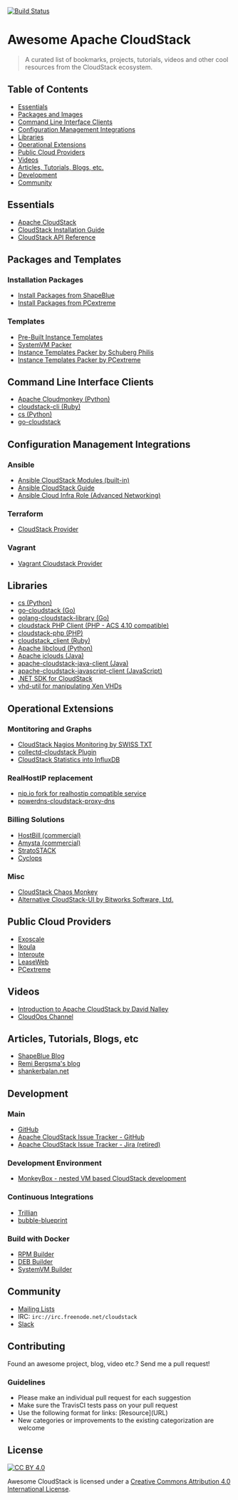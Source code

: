 [![Build Status](https://travis-ci.org/resmo/awesome-cloudstack.svg?branch=master)](https://travis-ci.org/resmo/awesome-cloudstack)
# Awesome Apache CloudStack

> A curated list of bookmarks, projects, tutorials, videos and other cool resources from the CloudStack ecosystem.

## Table of Contents

- [Essentials](#essentials)
- [Packages and Images](#packages-and-images)
- [Command Line Interface Clients](#command-line-interface-clients)
- [Configuration Management Integrations](#configuration-management-integrations)
- [Libraries](#libraries)
- [Operational Extensions](#operational-extensions)
- [Public Cloud Providers](#public-cloud-providers)
- [Videos](#videos)
- [Articles, Tutorials, Blogs, etc.](#articles-tutorials-blogs-etc)
- [Development](#development)
- [Community](#community)


## Essentials

* [Apache CloudStack](http://cloudstack.apache.org/)
* [CloudStack Installation Guide](http://docs.cloudstack.apache.org/projects/cloudstack-installation/)
* [CloudStack API Reference](http://cloudstack.apache.org/api.html)


## Packages and Templates

### Installation Packages

* [Install Packages from ShapeBlue](http://www.shapeblue.com/packages/)
* [Install Packages from PCextreme](http://cloudstack.apt-get.eu/)

### Templates

* [Pre-Built Instance Templates](http://dl.openvm.eu/cloudstack/)
* [SystemVM Packer](https://github.com/MissionCriticalCloud/systemvm-packer)
* [Instance Templates Packer by Schuberg Philis](https://github.com/MissionCriticalCloud/bubble-templates-packer)
* [Instance Templates Packer by PCextreme](https://github.com/PCextreme/packer-templates)


## Command Line Interface Clients

* [Apache Cloudmonkey (Python)](https://github.com/apache/cloudstack-cloudmonkey)
* [cloudstack-cli (Ruby)](https://github.com/niwo/cloudstack-cli)
* [cs (Python)](https://github.com/exoscale/cs)
* [go-cloudstack](https://github.com/xanzy/go-cloudstack)


## Configuration Management Integrations

### Ansible
* [Ansible CloudStack Modules (built-in)](http://docs.ansible.com/ansible/list_of_cloud_modules.html#cloudstack)
* [Ansible CloudStack Guide](http://docs.ansible.com/ansible/guide_cloudstack.html)
* [Ansible Cloud Infra Role (Advanced Networking)](https://github.com/swisstxt/ansible-role-cloud-infra)

### Terraform
* [CloudStack Provider](https://www.terraform.io/docs/providers/cloudstack/)

### Vagrant
* [Vagrant Cloudstack Provider ](https://github.com/MissionCriticalCloud/vagrant-cloudstack)

## Libraries

* [cs (Python)](https://github.com/exoscale/cs)
* [go-cloudstack (Go)](https://github.com/xanzy/go-cloudstack)
* [golang-cloudstack-library (Go)](https://github.com/atsaki/golang-cloudstack-library)
* [cloudstack PHP Client (PHP - ACS 4.10 compatible)](https://github.com/myENA/cloudstack-php-client)
* [cloudstack-php (PHP)](https://github.com/PCextreme/cloudstack-php)
* [cloudstack_client (Ruby)](https://github.com/niwo/cloudstack_client)
* [Apache libcloud (Python)](https://libcloud.apache.org/)
* [Apache jclouds (Java)](https://jclouds.apache.org/)
* [apache-cloudstack-java-client (Java)](https://github.com/Autonomiccs/apache-cloudstack-java-client)
* [apache-cloudstack-javascript-client
(JavaScript)](https://github.com/Autonomiccs/apache-cloudstack-javascript-client)
* [.NET SDK for CloudStack](https://github.com/richardlawley/cloudstack.net)
* [vhd-util for manipulating Xen VHDs](https://github.com/NuxRo/vhd-util)

## Operational Extensions

### Montitoring and Graphs

* [CloudStack Nagios Monitoring by SWISS TXT](https://github.com/swisstxt/cloudstack-nagios)
* [collectd-cloudstack Plugin](https://github.com/exoscale/collectd-cloudstack)
* [CloudStack Statistics into InfluxDB](https://github.com/niwo/cloudstats)

### RealHostIP replacement

* [nip.io fork for realhostip compatible service](https://github.com/resmo/nip.io)
* [powerdns-cloudstack-proxy-dns](https://github.com/terbolous/powerdns-cloudstack-proxy-dns)

### Billing Solutions

* [HostBill (commercial)](http://hostbillapp.com/feature/cloudstack-overview/)
* [Amysta (commercial)](http://www.amysta.com/)
* [StratoSTACK](http://stratostack.org/)
* [Cyclops](https://icclab.github.io/cyclops/)

### Misc

* [CloudStack Chaos Monkey](https://github.com/resmo/cloudstack-chaosmonkey)
* [Alternative CloudStack-UI by Bitworks Software, Ltd.](https://bwsw.github.io/cloudstack-ui/)

## Public Cloud Providers

* [Exoscale](https://www.exoscale.ch)
* [Ikoula](https://www.ikoula.com/en)
* [Interoute](https://cloudstore.interoute.com/)
* [LeaseWeb](https://www.leaseweb.com/)
* [PCextreme](https://www.pcextreme.com/)

## Videos

* [Introduction to Apache CloudStack by David Nalley](https://www.youtube.com/watch?v=1MDLg-wxB6g)
* [CloudOps Channel](https://www.youtube.com/channel/UC0FMV0TSW6jvSRGC26r4-Gw)


## Articles, Tutorials, Blogs, etc

* [ShapeBlue Blog](http://www.shapeblue.com/blog/)
* [Remi Bergsma's blog](https://blog.remibergsma.com/tag/cloudstack-2/)
* [shankerbalan.net](https://shankerbalan.net/)


## Development

### Main

* [GitHub](https://github.com/apache/cloudstack)
* [Apache CloudStack Issue Tracker - GitHub](https://github.com/apache/cloudstack/issues)
* [Apache CloudStack Issue Tracker - Jira (retired)](https://issues.apache.org/jira/browse/CLOUDSTACK)

### Development Environment

* [MonkeyBox - nested VM based CloudStack development](https://github.com/rhtyd/monkeybox)

### Continuous Integrations

* [Trillian](https://github.com/shapeblue/Trillian)
* [bubble-blueprint](https://github.com/MissionCriticalCloud/bubble-blueprint)

### Build with Docker

* [RPM Builder](https://github.com/khos2ow/cloudstack-rpm-builder)
* [DEB Builder](https://github.com/khos2ow/cloudstack-deb-builder)
* [SystemVM Builder](https://github.com/khos2ow/cloudstack-systemvm-builder)

## Community

* [Mailing Lists](http://cloudstack.apache.org/mailing-lists.html)
* IRC: `irc://irc.freenode.net/cloudstack`
* [Slack](https://apachecloudstack.slack.com)

## Contributing

Found an awesome project, blog, video etc.? Send me a pull request!

### Guidelines

* Please make an individual pull request for each suggestion
* Make sure the TravisCI tests pass on your pull request
* Use the following format for links: \[Resource\]\(URL\)
* New categories or improvements to the existing categorization are welcome

## License

[![CC BY 4.0](https://licensebuttons.net/l/by/4.0/88x31.png)](https://creativecommons.org/licenses/by/4.0/)

Awesome CloudStack is licensed under a [Creative Commons Attribution 4.0 International License](https://creativecommons.org/licenses/by/4.0/).
